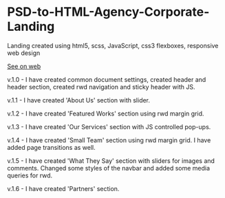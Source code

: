 # PSD-to-HTML-Agency-Corporate-Landing
Landing created using html5, scss, JavaScript, css3 flexboxes, responsive web design

<a href="https://matutamiller.github.io/PSD-to-HTML-Agency-Corporate-Landing/">See on web</a>

v.1.0 - I have created common document settings, created header and header section, created rwd navigation and sticky header with JS.

v.1.1 - I have created 'About Us' section with slider.

v.1.2 - I have created 'Featured Works' section using rwd margin grid.

v.1.3 - I have created 'Our Services' section with JS controlled pop-ups.

v.1.4 - I have created 'Small Team' section using rwd margin grid.
        I have added page transitions as well.

v.1.5 - I have created 'What They Say' section with sliders for images and comments. Changed some styles of the navbar and added some media queries for rwd.

v.1.6 - I have created 'Partners' section.
        
        
